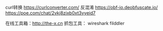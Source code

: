 curl转换     https://curlconverter.com/
反混淆        https://obf-io.deobfuscate.io/
    https://poe.com/chat/2vkj8zixb0xt3vyeid7

在线工具箱：http://the-x.cn
抓包工具：
    wireshark
    filddler